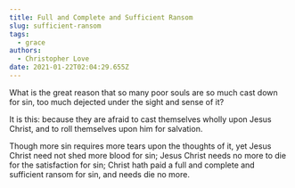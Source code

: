 ```yaml
---
title: Full and Complete and Sufficient Ransom
slug: sufficient-ransom
tags:
  - grace
authors:
  - Christopher Love
date: 2021-01-22T02:04:29.655Z
---
```

What is the great reason that so many poor souls are so much cast down for sin, too much dejected under the sight and sense of it? 

It is this: because they are afraid to cast themselves wholly upon Jesus Christ, and to roll themselves upon him for salvation. 

Though more sin requires more tears upon the thoughts of it, yet Jesus Christ need not shed more blood for sin; Jesus Christ needs no more to die for the satisfaction for sin; Christ hath paid a full and complete and sufficient ransom for sin, and needs die no more.